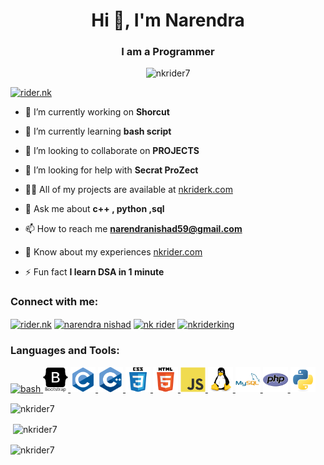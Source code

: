 <h1 align="center">Hi 👋, I'm Narendra</h1>
<h3 align="center">I am a Programmer </h3>
<p align="center"> <img src="https://i.pinimg.com/originals/e4/26/70/e426702edf874b181aced1e2fa5c6cde.gif" alt="nkrider7" /> </p>
<p align="left"> <a href="https://twitter.com/rider.nk" target="blank"><img src="https://img.shields.io/twitter/follow/rider.nk?logo=twitter&style=for-the-badge" alt="rider.nk" /></a> </p>

- 🔭 I’m currently working on **<b> Shorcut </b>**

- 🌱 I’m currently learning **bash script**

- 👯 I’m looking to collaborate on **PROJECTS**

- 🤝 I’m looking for help with **Secrat ProZect**

- 👨‍💻 All of my projects are available at [nkriderk.com](nkriderk.com)

- 💬 Ask me about **c++ , python ,sql**

- 📫 How to reach me **narendranishad59@gmail.com**

- 📄 Know about my experiences [nkrider.com](nkrider.com)

- ⚡ Fun fact **I learn DSA in 1 minute**

<h3 align="left">Connect with me:</h3>
<p align="left">
<a href="https://mobile.twitter.com/rider_nk"target="blank"><img align="center" src="https://raw.githubusercontent.com/rahuldkjain/github-profile-readme-generator/master/src/images/icons/Social/twitter.svg" alt="rider.nk" height="30" width="40" /></a>
<a href="https://www.linkedin.com/in/narendra-nishad-a90182223" target="blank"><img align="center" src="https://raw.githubusercontent.com/rahuldkjain/github-profile-readme-generator/master/src/images/icons/Social/linked-in-alt.svg" alt="narendra nishad" height="30" width="40" /></a>
<a href="https://fb.com/nkrider" target="blank"><img align="center" src="https://raw.githubusercontent.com/rahuldkjain/github-profile-readme-generator/master/src/images/icons/Social/facebook.svg" alt="nk rider" height="30" width="40" /></a>
<a href="https://instagram.com/nkriderking" target="blank"><img align="center" src="https://raw.githubusercontent.com/rahuldkjain/github-profile-readme-generator/master/src/images/icons/Social/instagram.svg" alt="nkriderking" height="30" width="40" /></a>
</p>

<h3 align="left">Languages and Tools:</h3>
<p align="left"> <a href="https://www.gnu.org/software/bash/" target="_blank" rel="noreferrer"> <img src="https://www.vectorlogo.zone/logos/gnu_bash/gnu_bash-icon.svg" alt="bash" width="40" height="40"/> </a><a href="https://getbootstrap.com" target="_blank" rel="noreferrer"> <img src="https://raw.githubusercontent.com/devicons/devicon/master/icons/bootstrap/bootstrap-plain-wordmark.svg" alt="bootstrap" width="40" height="40"/> </a> <a href="https://www.cprogramming.com/" target="_blank" rel="noreferrer"> <img src="https://raw.githubusercontent.com/devicons/devicon/master/icons/c/c-original.svg" alt="c" width="40" height="40"/> </a> <a href="https://www.w3schools.com/cpp/" target="_blank" rel="noreferrer"> <img src="https://raw.githubusercontent.com/devicons/devicon/master/icons/cplusplus/cplusplus-original.svg" alt="cplusplus" width="40" height="40"/> </a> <a href="https://www.w3schools.com/css/" target="_blank" rel="noreferrer"> <img src="https://raw.githubusercontent.com/devicons/devicon/master/icons/css3/css3-original-wordmark.svg" alt="css3" width="40" height="40"/> </a>  <a href="https://www.w3.org/html/" target="_blank" rel="noreferrer"> <img src="https://raw.githubusercontent.com/devicons/devicon/master/icons/html5/html5-original-wordmark.svg" alt="html5" width="40" height="40"/> </a> <a href="https://developer.mozilla.org/en-US/docs/Web/JavaScript" target="_blank" rel="noreferrer"> <img src="https://raw.githubusercontent.com/devicons/devicon/master/icons/javascript/javascript-original.svg" alt="javascript" width="40" height="40"/> </a> <a href="https://www.linux.org/" target="_blank" rel="noreferrer"> <img src="https://raw.githubusercontent.com/devicons/devicon/master/icons/linux/linux-original.svg" alt="linux" width="40" height="40"/> </a> <a href="https://www.mysql.com/" target="_blank" rel="noreferrer"> <img src="https://raw.githubusercontent.com/devicons/devicon/master/icons/mysql/mysql-original-wordmark.svg" alt="mysql" width="40" height="40"/> </a>  <a href="https://www.php.net" target="_blank" rel="noreferrer"> <img src="https://raw.githubusercontent.com/devicons/devicon/master/icons/php/php-original.svg" alt="php" width="40" height="40"/> </a> <a href="https://www.python.org" target="_blank" rel="noreferrer"> <img src="https://raw.githubusercontent.com/devicons/devicon/master/icons/python/python-original.svg" alt="python" width="40" height="40"/> </a> </p>

<p><img align="center" src="https://github-readme-stats.vercel.app/api/top-langs?username=nkrider7&show_icons=true&locale=en&layout=compact" alt="nkrider7" /></p>

<p>&nbsp;<img align="center" src="https://github-readme-stats.vercel.app/api?username=nkrider7&show_icons=true&locale=en" alt="nkrider7" /></p>

<p><img align="center" src="https://github-readme-streak-stats.herokuapp.com/?user=nkrider7&" alt="nkrider7" /></p>

